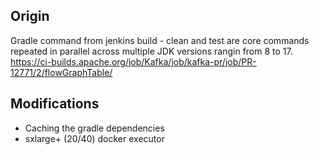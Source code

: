 
## Origin

Gradle command from jenkins build - clean and test are core commands repeated in parallel across multiple JDK versions rangin from 8 to 17.
https://ci-builds.apache.org/job/Kafka/job/kafka-pr/job/PR-12771/2/flowGraphTable/

## Modifications

- Caching the gradle dependencies
- sxlarge+ (20/40) docker executor